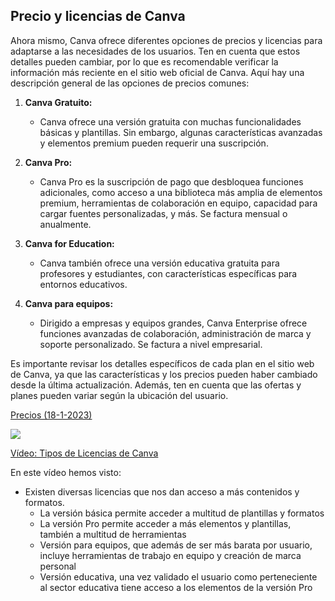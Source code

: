 ## Precio y licencias de Canva

Ahora mismo, Canva ofrece diferentes opciones de precios y licencias para adaptarse a las necesidades de los usuarios. Ten en cuenta que estos detalles pueden cambiar, por lo que es recomendable verificar la información más reciente en el sitio web oficial de Canva. Aquí hay una descripción general de las opciones de precios comunes:

1. **Canva Gratuito:**
   - Canva ofrece una versión gratuita con muchas funcionalidades básicas y plantillas. Sin embargo, algunas características avanzadas y elementos premium pueden requerir una suscripción.

2. **Canva Pro:**
   - Canva Pro es la suscripción de pago que desbloquea funciones adicionales, como acceso a una biblioteca más amplia de elementos premium, herramientas de colaboración en equipo, capacidad para cargar fuentes personalizadas, y más. Se factura mensual o anualmente.

3. **Canva for Education:**
   - Canva también ofrece una versión educativa gratuita para profesores y estudiantes, con características específicas para entornos educativos.

4. **Canva para equipos:**
   - Dirigido a empresas y equipos grandes, Canva Enterprise ofrece funciones avanzadas de colaboración, administración de marca y soporte personalizado. Se factura a nivel empresarial.

Es importante revisar los detalles específicos de cada plan en el sitio web de Canva, ya que las características y los precios pueden haber cambiado desde la última actualización. Además, ten en cuenta que las ofertas y planes pueden variar según la ubicación del usuario.

[Precios (18-1-2023)](https://www.canva.com/es_es/precios/)

[![](https://github.com/javacasm/Iniciacion-Herramientas-Digitales-Aula/blob/main/images/portada-2.0.3.licencias-canva.png?raw=true)](https://drive.google.com/file/d/1lLgKgfLCax-qCSnosZuqUn9dpHpCy0pj/view?usp=sharing)

[Vídeo: Tipos de Licencias de Canva](https://drive.google.com/file/d/1lLgKgfLCax-qCSnosZuqUn9dpHpCy0pj/view?usp=sharing)


En este vídeo hemos visto:
* Existen diversas licencias que nos dan acceso a más contenidos y formatos.
   - La versión básica permite acceder a multitud de plantillas y formatos
   - La versión Pro permite acceder a más elementos y plantillas, también a multitud de herramientas
   - Versión para equipos, que además de ser más barata por usuario, incluye herramientas de trabajo en equipo y creación de marca personal
   - Versión educativa, una vez validado el usuario como perteneciente al sector educativa tiene acceso a los elementos de la versión Pro
